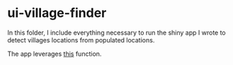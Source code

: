 # ui-village-finder

In this folder, I include everything necessary to run the shiny app I wrote to detect villages locations from populated locations. 

The app leverages [this](https://github.com/disarm-platform/fn-village-finder) function.

